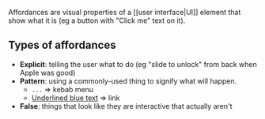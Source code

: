 Affordances are visual properties of a [[user interface|UI]] element that show what it is (eg a button with "Click me" text on it).

## Types of affordances

- **Explicit**: telling the user what to do (eg "slide to unlock" from back when Apple was good)
- **Pattern**: using a commonly-used thing to signify what will happen.
	- `...` => kebab menu
	- [Underlined blue text](https://www.youtube.com/watch?v=dQw4w9WgXcQ) => link
- **False**: things that look like they are interactive that actually aren't